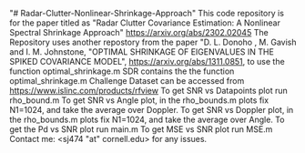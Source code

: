 "# Radar-Clutter-Nonlinear-Shrinkage-Approach" 
This code repository is for the paper titled as "Radar Clutter Covariance Estimation: A Nonlinear Spectral Shrinkage Approach" <https://arxiv.org/abs/2302.02045>
The Repository uses another repostory from the paper "D. L. Donoho , M. Gavish and I. M. Johnstone, "OPTIMAL SHRINKAGE OF EIGENVALUES IN THE SPIKED COVARIANCE MODEL", <https://arxiv.org/abs/1311.0851>, to use the function optimal_shrinkage.m
SDR contains the the function optimal_shrinkage.m
Challenge Dataset can be accessed from <https://www.islinc.com/products/rfview>
To get SNR vs Datapoints plot run rho_bound.m
To get SNR vs Angle plot, in the rho_bounds.m plots fix N1=1024, and take the average over Doppler.
To get SNR vs Doppler plot, in the rho_bounds.m plots fix N1=1024, and take the average over Angle.
To get the Pd vs SNR plot run main.m
To get MSE vs SNR plot run MSE.m
Contact me: <sj474 "at" cornell.edu> for any issues.
